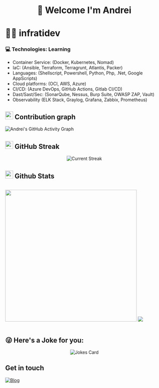 <h1 align="center">
🤝 Welcome I'm Andrei
</h1>

# 👨‍💻 infratidev
### 💻 Technologies: Learning 

* Container Service: (Docker, Kubernetes, Nomad)
* IaC: (Ansible, Terraform, Terragrunt, Atlantis, Packer)
* Languages: (Shellscript, Powershell, Python, Php, .Net, Google AppScripts)
* Cloud platforms: (OCI, AWS, Azure)
* CI/CD: (Azure DevOps, GitHub Actions, Gitlab CI/CD)
* Dast/Sast/Sec: (SonarQube, Nessus, Burp Suite, OWASP ZAP, Vault)
* Observability (ELK Stack, Graylog, Grafana, Zabbix, Prometheus)

## <img src="https://cdn-icons-png.flaticon.com/512/777/777460.png" width="25"> <b>Contribution graph</b>

![Andrei's GitHub Activity Graph](https://activity-graph.herokuapp.com/graph?username=infratidev&theme=gotham)

## <img src="https://cdn-icons-png.flaticon.com/512/6577/6577286.png" width="25"> <b>GitHub Streak</b>

<p align="center"> <img alt="Current Streak" src="https://streak-stats.demolab.com/?user=infratidev&theme=gotham" /> </p>

## <img src="https://cdn-icons-png.flaticon.com/512/770/770848.png" width="25"> <b>Github Stats</b>

<div style="display: flex; flex-direction: row;">
<p align="center"> 
 <img class="img" style="height: auto; width: 419px;" src="https://github-readme-stats.vercel.app/api?username=infratidev&show_icons=true&theme=gotham&include_all_commits=true" />
 <img class="img" src="https://github-readme-stats.vercel.app/api/top-langs/?username=infratidev&hide=scss&layout=compact&theme=gotham" />
</p>
</div>


## 😜 Here's a Joke for you:
<p align="center"> <img src="https://readme-jokes.vercel.app/api" alt="Jokes Card" /></p>

## Get in touch
[![Blog](https://img.shields.io/website?down_color=blue&down_message=infrati.dev&label=Blog&logo=ghost&logoColor=green&style=for-the-badge&up_color=blue&up_message=infrati.dev&url=https%3A%2F%2Finfrati.dev)](https://infrati.dev)
